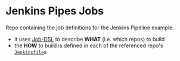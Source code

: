 
# Jenkins Pipes Jobs

Repo containing the job definitions for the Jenkins Pipeline example.

 * it uses [Job-DSL](https://github.com/jenkinsci/job-dsl-plugin/wiki) to describe **WHAT** (i.e. which repos) to build
 * the **HOW** to build is defined in each of the referenced repo's [`Jenkinsfile`](https://github.com/tknerr/jenkins-pipes-helloworld/blob/master/Jenkinsfile)s
